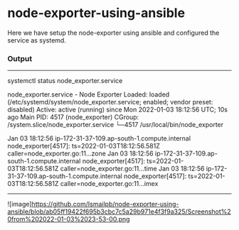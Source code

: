 # node-exporter-using-ansible

Here we have setup the node-exporter using ansible and configured the service as systemd.


### Output
---
 systemctl status node_exporter.service 
 
node_exporter.service - Node Exporter
   Loaded: loaded (/etc/systemd/system/node_exporter.service; enabled; vendor preset: disabled)
   Active: active (running) since Mon 2022-01-03 18:12:56 UTC; 10s ago
 Main PID: 4517 (node_exporter)
   CGroup: /system.slice/node_exporter.service
           └─4517 /usr/local/bin/node_exporter

Jan 03 18:12:56 ip-172-31-37-109.ap-south-1.compute.internal node_exporter[4517]: ts=2022-01-03T18:12:56.581Z caller=node_exporter.go:11...zone
Jan 03 18:12:56 ip-172-31-37-109.ap-south-1.compute.internal node_exporter[4517]: ts=2022-01-03T18:12:56.581Z caller=node_exporter.go:11...time
Jan 03 18:12:56 ip-172-31-37-109.ap-south-1.compute.internal node_exporter[4517]: ts=2022-01-03T18:12:56.581Z caller=node_exporter.go:11...imex

---

![image]https://github.com/Ismailpb/node-exporter-using-ansible/blob/ab05ff19422f695b3cbc7c5a29b971e4f3f9a325/Screenshot%20from%202022-01-03%2023-53-00.png

